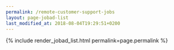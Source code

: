 ```yaml
---
permalink: /remote-customer-support-jobs
layout: page-jobad-list
last_modified_at: 2018-08-04T19:29:51+0200
---
```

{% include render_jobad_list.html permalink=page.permalink %}

